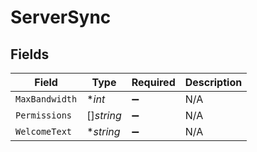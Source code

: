 # ServerSync


## Fields

| Field              | Type               | Required           | Description        |
| ------------------ | ------------------ | ------------------ | ------------------ |
| `MaxBandwidth`     | **int*             | :heavy_minus_sign: | N/A                |
| `Permissions`      | []*string*         | :heavy_minus_sign: | N/A                |
| `WelcomeText`      | **string*          | :heavy_minus_sign: | N/A                |